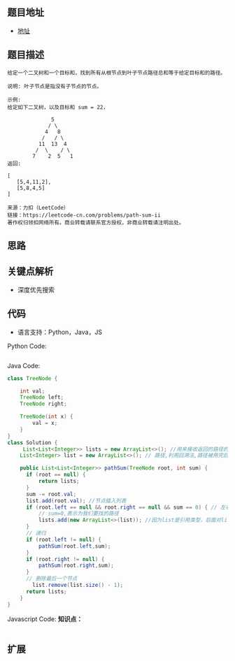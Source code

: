 
## 题目地址

- [地址](https://leetcode-cn.com/problems/path-sum-ii/)

## 题目描述

```
给定一个二叉树和一个目标和，找到所有从根节点到叶子节点路径总和等于给定目标和的路径。

说明: 叶子节点是指没有子节点的节点。

示例:
给定如下二叉树，以及目标和 sum = 22，

              5
             / \
            4   8
           /   / \
          11  13  4
         /  \    / \
        7    2  5   1
返回:

[
   [5,4,11,2],
   [5,8,4,5]
]

来源：力扣（LeetCode）
链接：https://leetcode-cn.com/problems/path-sum-ii
著作权归领扣网络所有。商业转载请联系官方授权，非商业转载请注明出处。
```

## 思路
<!-- - 二叉树三种遍历定义就是以递归的形式定义
- 找到左子树的先序遍历, 左子树的中序遍历, 就和缩小了问题的规模
- 中序遍历（左子树->根结点->右子树）
- 先序遍历（根结点->左子树->右子树） -->

## 关键点解析

- 深度优先搜索

## 代码

- 语言支持：Python，Java，JS

Python Code:

```python

```

Java Code:

```java
class TreeNode {

    int val;
    TreeNode left;
    TreeNode right;

    TreeNode(int x) {
        val = x;
    }
}
class Solution {
     List<List<Integer>> lists = new ArrayList<>(); //用来接收返回的路径的集合
    List<Integer> list = new ArrayList<>(); // 路径,利用回溯法,路径被用完后删掉最后一个节点,不用重新创建集合

    public List<List<Integer>> pathSum(TreeNode root, int sum) {
      if (root == null) {
          return lists;
      }
      sum -= root.val;
      list.add(root.val); //节点插入列表
      if (root.left == null && root.right == null && sum == 0) { // 左右节点都为空,表示已经到了叶子节点
          // sum=0,表示为我们要找的路径
          lists.add(new ArrayList<>(list)); //因为list是引用类型，后面对list的操作会改变它的值，所以需要重新new一个list
      }
      // 递归
      if (root.left != null) {
          pathSum(root.left,sum);
      }
      if (root.right != null) {
          pathSum(root.right,sum);
      }
      // 删除最后一个节点
        list.remove(list.size() - 1);
      return lists;
    }
}
```

Javascript Code:
**知识点：**
```js

```

## 扩展


